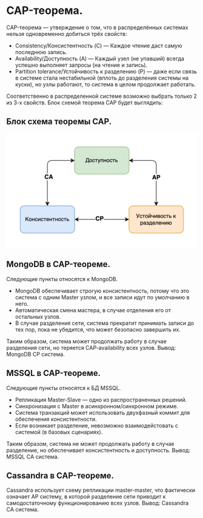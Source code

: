 # CAP-теорема.
CAP-теорема — утверждение о том, что в распределённых системах нельзя одновременно добиться трёх свойств:

- Consistency/Консистентность (C) — Каждое чтение даст самую последнюю запись.
- Availability/Доступность (A) — Каждый узел (не упавший) всегда успешно выполняет запросы (на чтение и запись).
- Partition tolerance/Устойчивость к разделению (P) — даже если связь в системе стала нестабильной (вплоть до разделения системы на куски), но узлы работают, то система в целом продолжает работать.

Соответственно в распределенной системе возможно выбрать только 2 из 3-х свойств.
Блок схемой теорема CAP будет выглядить:

## Блок схема теоремы CAP.
![alt text](https://github.com/nol1v3/OTUS-homework/blob/main/lesson_2/cap-teorema.png)

## MongoDB в CAP-теореме.
Следующие пункты относятся к MongoDB.

- MongoDB обеспечивает строгую консистентность, потому что это система с одним Master узлом, и все записи идут по умолчанию в него.
- Автоматическая смена мастера, в случае отделения его от остальных узлов.
- В случае разделения сети, система прекратит принимать записи до тех пор, пока не убедится, что может безопасно завершить их.

Таким образом, система может продолжать работу в случае разделения сети, но теряется CAP-availability всех узлов. 
Вывод: MongoDB CP система.

## MSSQL в CAP-теореме.
Следующие пункты относятся к БД MSSQL.

- Репликация Master-Slave — одно из распространенных решений.
- Синхронизация с Master в асинхронном/синхронном режиме.
- Система транзакций может использовать двухфазный коммит для обеспечения консистентности.
- Если возникает разделение, невозможно взаимодейстовать с системой (в базовых сценариях).

Таким образом, система не может продолжать работу в случае разделение, но обеспечивает консистентность и доступность. 
Вывод: MSSQL CА система.

## Cassandra в CAP-теореме.
Cassandra использует схему репликации master-master, что фактически означает AP систему, в которой разделение сети приводит к самодостаточному функционированию всех узлов.
Вывод: Cassandra CА система.
